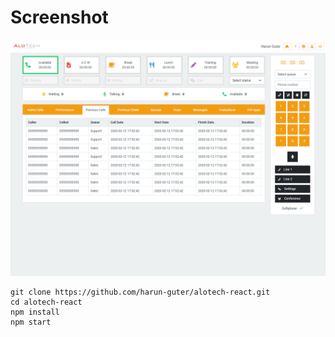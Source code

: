# Screenshot

![Homepage](https://raw.githubusercontent.com/harun-guter/alotech-react/master/screenshot/homepage-flat.png)

    git clone https://github.com/harun-guter/alotech-react.git
    cd alotech-react
    npm install
    npm start
    
